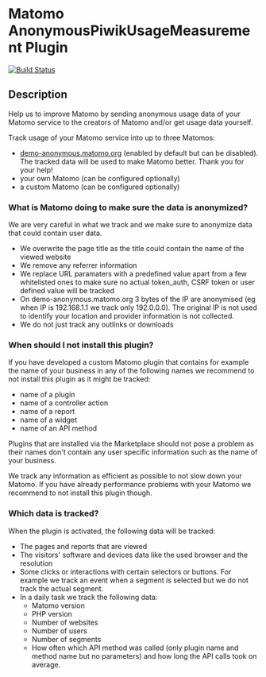 # Matomo AnonymousPiwikUsageMeasurement Plugin

[![Build Status](https://travis-ci.org/matomo-org/plugin-AnonymousPiwikUsageMeasurement.svg?branch=master)](https://travis-ci.org/matomo-org/plugin-AnonymousPiwikUsageMeasurement)

## Description

Help us to improve Matomo by sending anonymous usage data of your Matomo service to the creators of Matomo and/or get usage data yourself.

Track usage of your Matomo service into up to three Matomos:

* [demo-anonymous.matomo.org](https://demo-anonymous.matomo.org) (enabled by default but can be disabled). The tracked data will be used to make Matomo better. Thank you for your help!
* your own Matomo (can be configured optionally)
* a custom Matomo (can be configured optionally)

### What is Matomo doing to make sure the data is anonymized?

We are very careful in what we track and we make sure to anonymize data that could contain user data.

* We overwrite the page title as the title could contain the name of the viewed website
* We remove any referrer information
* We replace URL paramaters with a predefined value apart from a few whitelisted ones to make sure no actual token_auth, CSRF token or user defined value will be tracked
* On demo-anonymous.matomo.org 3 bytes of the IP are anonymised (eg when IP is 192.168.1.1 we track only 192.0.0.0). The original IP is not used to identify your location and provider information is not collected. 
* We do not just track any outlinks or downloads

### When should I not install this plugin?

If you have developed a custom Matomo plugin that contains for example the name of your business in any of the following names we recommend to not install this plugin as it might be tracked:

* name of a plugin
* name of a controller action
* name of a report
* name of a widget
* name of an API method

Plugins that are installed via the Marketplace should not pose a problem as their names don't contain any user specific information such as the name of your business.

We track any information as efficient as possible to not slow down your Matomo. If you have already performance problems with your Matomo we recommend to not install this plugin though.

### Which data is tracked?

When the plugin is activated, the following data will be tracked:

* The pages and reports that are viewed
* The visitors' software and devices data like the used browser and the resolution
* Some clicks or interactions with certain selectors or buttons. For example we track an event when a segment is selected but we do not track the actual segment.
* In a daily task we track the following data:
  * Matomo version
  * PHP version
  * Number of websites
  * Number of users
  * Number of segments
  * How often which API method was called (only plugin name and method name but no parameters) and how long the API calls took on average.
